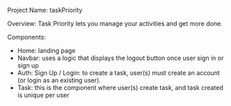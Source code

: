 Project Name: taskPriority

Overview: Task Priority lets you manage your activities and get more done.

Components: 
- Home: landing page
- Navbar: uses a logic that displays the logout button once user sign in or sign up
- Auth: Sign Up / Login: to create a task, user(s) must create an account (or login as an existing user).
- Task: this is the component where user(s) create task, and task created is unique per user
